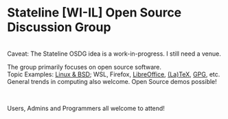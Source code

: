 <h1>Stateline [WI-IL] Open Source Discussion Group</h1><br>
Caveat: The Stateline OSDG idea is a work-in-progress. I still need a venue.
<p>The group primarily focuses on open source software.<br> 
Topic Examples: <a href=https://distrowatch.com/?language=EN">Linux &amp; BSD</a>; WSL, Firefox, <a href="https://www.libreoffice.org/">LibreOffice</a>, <a href="https://tug.org/">(La)TeX</a>, <a href="https://www.gnupg.org">GPG</a>, etc. General trends in computing also welcome. Open Source demos possible!</p>
<br>
<p>Users, Admins and Programmers all welcome to attend!</p>
